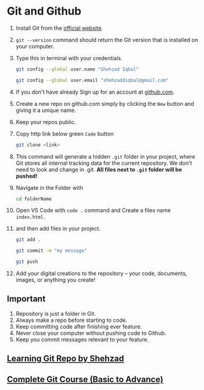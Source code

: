 # Git and Github

1. Install Git from the [official website](https://git-scm.com/downloads).
1. `git --version` command should return the Git version that is installed on your computer.
1. Type this in terminal with your credentials.

   ```bash
   git config --global user.name "Shehzad Iqbal"

   git config --global user.email "shehzaddiqbal@gmail.com"
   ```

1. If you don't have already Sign up for an account at [github.com](https://github.com/signup).
1. Create a new repo on github.com simply by clicking the `New` button and giving it a unique name.
1. Keep your repos public.
1. Copy http link below green `Code` button

   ```bash
   git clone <link>
   ```

1. This command will generate a hidden `.git` folder in your project, where Git stores all internal tracking data for the current repository. We don't need to look and change in .git. **All files next to `.git` folder will be pushed!**
1. Navigate in the Folder with

   ```bash
   cd folderName
   ```

1. Open VS Code with `code .` command and Create a files name `index.html`.
1. and then add files in your project.

   ```bash
   git add .
   ```

   ```bash
   git commit -m "my message"
   ```

   ```bash
   git push
   ```

1. Add your digital creations to the repository – your code, documents, images, or anything you create!

## Important

1. Repository is just a folder in Git.
1. Always make a repo before starting to code.
1. Keep committing code after finishing ever feature.
1. Never close your computer without pushing code to Github.
1. Keep you commit messages relevant to your feature.

## [Learning Git Repo by Shehzad](https://github.com/shehza-d/teaching-git)

## [Complete Git Course (Basic to Advance)](https://www.youtube.com/playlist?list=PLKueo-cldy_HjRnPUL4G3pWHS7FREAizF)

<!-- ## Points
- initialize mean setting-up the ground before starting something.
- cli vs gui
- repo
- working directory
- [Multiple Backups](https://git-scm.com/about/distributed) -->
